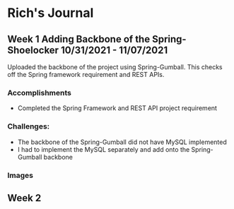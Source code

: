 # Rich's Journal
## Week 1 Adding Backbone of the Spring-Shoelocker 10/31/2021 - 11/07/2021
Uploaded the backbone of the project using Spring-Gumball. 
This checks off the Spring framework requirement and REST APIs. 

### Accomplishments
- Completed the Spring Framework and REST API project requirement

### Challenges:
- The backbone of the Spring-Gumball did not have MySQL implemented
- I had to implement the MySQL separately and add onto the Spring-Gumball backbone

### Images


## Week 2 
